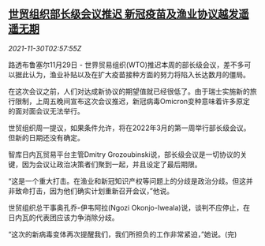 <!--1638241262000-->
[世贸组织部长级会议推迟 新冠疫苗及渔业协议越发遥遥无期](https://cn.reuters.com/article/wto-ministers-meeting-delay-1130-idCNKBS2IF07D)
------

<div><i>2021-11-30T02:57:55Z</i></div><p>路透布鲁塞尔11月29日 - 世界贸易组织(WTO)推迟本周的部长级会议，差不多可以据此认为，渔业补贴以及在扩大疫苗接种方面的努力将陷入长达数月的僵局。</p><p>在这次会议之前，人们对达成新协议的期望值就已经很低了。由于瑞士实施新的旅行限制，上周五晚间宣布这次会议推迟，新冠病毒Omicron变种意味着许多原定的面对面会议无法举行。</p><p>世贸组织周一提议，如果条件允许，将在2022年3月的第一周举行部长级会议。但新的日期还没有确定。</p><p>智库日内瓦贸易平台主管Dmitry Grozoubinski说，部长级会议是一切协议的关键，因为会议让政治决策者们聚到一起，并且设定了最后期限。</p><p>“这是一个重大打击。在渔业和新冠知识产权等问题上的分歧是政治分歧。但这并非致命打击，因为他们确实计划重新召开会议，”他说。</p><p>世贸组织总干事奥孔乔-伊韦阿拉(Ngozi Okonjo-Iweala)说，谈判不应停止，在日内瓦的代表团应该力争消除分歧。</p><p>“这次的新病毒变体再次提醒我们，我们所担负的工作非常紧迫，”她说。(完)</p>
